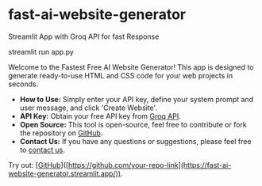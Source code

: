 # fast-ai-website-generator
Streamlit App with Groq API for fast Response

streamlit run app.py

Welcome to the Fastest Free AI Website Generator! This app is designed to generate ready-to-use HTML and CSS code for your web projects in seconds.
- **How to Use:** Simply enter your API key, define your system prompt and user message, and click 'Create Website'.
- **API Key:** Obtain your free API key from [Groq API](https://console.groq.com/keys).
- **Open Source:** This tool is open-source, feel free to contribute or fork the repository on [GitHub](https://github.com/your-repo-link).
- **Contact Us:** If you have any questions or suggestions, please feel free to [contact us](mailto:contact@example.com).

Try out:
[[GitHub](https://fast-ai-website-generator.streamlit.app/)]([https://github.com/your-repo-link](https://fast-ai-website-generator.streamlit.app/)).
